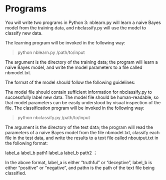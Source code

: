 
# Programs
You will write two programs in Python 3: nblearn.py will learn a naive Bayes model from the training data, and nbclassify.py will use the model to classify new data.

The learning program will be invoked in the following way:

> python nblearn.py /path/to/input

The argument is the directory of the training data; the program will learn a naive Bayes model, and write the model parameters to a file called nbmodel.txt. 

The format of the model  should follow the following guidelines:

The model file should contain sufficient information for nbclassify.py to successfully label new data.
The model file should be human-readable, so that model parameters can be easily understood by visual inspection of the file.
The classification program will be invoked in the following way:

> python nbclassify.py /path/to/input

The argument is the directory of the test data; the program will read the parameters of a naive Bayes model from the file nbmodel.txt, classify each file in the test data, and write the results to a text file called nboutput.txt in the following format:

label_a label_b path1
label_a label_b path2
⋮

In the above format, label_a is either “truthful” or “deceptive”, label_b is either “positive” or “negative”, and pathn is the path of the text file being classified.
